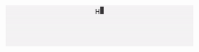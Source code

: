 

<!--
**shawnalexsony/shawnalexsony** is a ✨ _special_ ✨ repository because its `README.md` (this file) appears on your GitHub profile.
### Hi there 👋
Here are some ideas to get you started:
- 🔭 I’m currently working on ...
- 🌱 I’m currently learning ...
- 👯 I’m looking to collaborate on ...
- 🤔 I’m looking for help with ...
- 💬 Ask me about ...
- 📫 How to reach me: ...
- 😄 Pronouns: ...
- ⚡ Fun fact: ...
-->
![](intro.gif)
<!--
<h1 align="center">Hi 👋, I'm Shawn Alex Sony</h1>
<h3 align="center">A passionate tech enthusiast. Hardware design engineer by profession. Hobbyist Coder and Maker. A big Otaku and a Fitness freak.</h3>

<p align="left"> <img src="https://komarev.com/ghpvc/?username=shawnalexsony" alt="shawnalexsony" /> </p>

- 🔭 I’m currently working on **Personal IoT backend and Dashboard**

- 👨‍💻 All of my projects are available at [shawnalexsony.now.sh](shawnalexsony.now.sh)

- 💬 Ask me about **Electronics, Embedded Systems, Node.JS, Internet of Things.**

- 📫 How to reach me **shawnalex97@gmail.com**

- ⚡ Fun fact **Deadlift is the king of lifts**

<p align="left"><img src="https://devicons.github.io/devicon/devicon.git/icons/android/android-original-wordmark.svg" alt="android" width="40" height="40"/> <img src="https://www.vectorlogo.zone/logos/gnu_bash/gnu_bash-icon.svg" alt="bash" width="40" height="40"/> <img src="https://devicons.github.io/devicon/devicon.git/icons/bootstrap/bootstrap-plain.svg" alt="bootstrap" width="40" height="40"/> <img src="https://devicons.github.io/devicon/devicon.git/icons/c/c-original.svg" alt="c" width="40" height="40"/> <img src="https://devicons.github.io/devicon/devicon.git/icons/cplusplus/cplusplus-original.svg" alt="cplusplus" width="40" height="40"/> <img src="https://devicons.github.io/devicon/devicon.git/icons/css3/css3-original-wordmark.svg" alt="css3" width="40" height="40"/> <img src="https://devicons.github.io/devicon/devicon.git/icons/express/express-original-wordmark.svg" alt="express" width="40" height="40"/> <img src="https://www.vectorlogo.zone/logos/git-scm/git-scm-icon.svg" alt="git" width="40" height="40"/> <img src="https://devicons.github.io/devicon/devicon.git/icons/html5/html5-original-wordmark.svg" alt="html5" width="40" height="40"/> <img src="https://upload.wikimedia.org/wikipedia/commons/d/d1/Ionic_Logo.svg" alt="ionic" width="40" height="40"/> <img src="https://devicons.github.io/devicon/devicon.git/icons/java/java-original-wordmark.svg" alt="java" width="40" height="40"/> <img src="https://devicons.github.io/devicon/devicon.git/icons/javascript/javascript-original.svg" alt="javascript" width="40" height="40"/> <img src="https://devicons.github.io/devicon/devicon.git/icons/linux/linux-original.svg" alt="linux" width="40" height="40"/> <img src="https://raw.githubusercontent.com/prplx/svg-logos/5585531d45d294869c4eaab4d7cf2e9c167710a9/svg/materialize.svg" alt="materialize" width="40" height="40"/> <img src="https://devicons.github.io/devicon/devicon.git/icons/mongodb/mongodb-original-wordmark.svg" alt="mongodb" width="40" height="40"/> <img src="https://devicons.github.io/devicon/devicon.git/icons/mysql/mysql-original-wordmark.svg" alt="mysql" width="40" height="40"/> <img src="https://devicons.github.io/devicon/devicon.git/icons/nginx/nginx-original.svg" alt="nginx" width="40" height="40"/> <img src="https://devicons.github.io/devicon/devicon.git/icons/nodejs/nodejs-original-wordmark.svg" alt="nodejs" width="40" height="40"/> <img src="https://www.vectorlogo.zone/logos/opencv/opencv-icon.svg" alt="opencv" width="40" height="40"/> <img src="https://devicons.github.io/devicon/devicon.git/icons/php/php-original.svg" alt="php" width="40" height="40"/> <img src="https://devicons.github.io/devicon/devicon.git/icons/postgresql/postgresql-original-wordmark.svg" alt="postgresql" width="40" height="40"/> <img src="https://devicons.github.io/devicon/devicon.git/icons/python/python-original.svg" alt="python" width="40" height="40"/></p><p><img align="center" src="https://github-readme-stats.vercel.app/api/top-langs/?username=shawnalexsony&layout=compact&hide=html" alt="shawnalexsony" /></p>
<p align="center">
<a href="https://twitter.com/shawn_al_x" target="blank"><img align="center" src="https://cdn.jsdelivr.net/npm/simple-icons@3.0.1/icons/twitter.svg" alt="shawn_al_x" height="30" width="30" /></a>
<a href="https://linkedin.com/in/shawnalexsony" target="blank"><img align="center" src="https://cdn.jsdelivr.net/npm/simple-icons@3.0.1/icons/linkedin.svg" alt="shawnalexsony" height="30" width="30" /></a>
<a href="https://fb.com/shawnalexsony" target="blank"><img align="center" src="https://cdn.jsdelivr.net/npm/simple-icons@3.0.1/icons/facebook.svg" alt="shawnalexsony" height="30" width="30" /></a>
<a href="https://instagram.com/shawn_al_x" target="blank"><img align="center" src="https://cdn.jsdelivr.net/npm/simple-icons@3.0.1/icons/instagram.svg" alt="shawn_al_x" height="30" width="30" /></a>
</p>
-->
